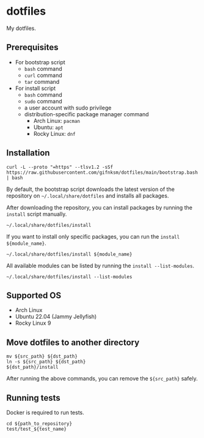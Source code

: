# dotfiles

My dotfiles.

## Prerequisites

* For bootstrap script
  * `bash` command
  * `curl` command
  * `tar` command
* For install script
  * `bash` command
  * `sudo` command
  * a user account with sudo privilege
  * distribution-specific package manager command
    * Arch Linux: `pacman`
    * Ubuntu: `apt`
    * Rocky Linux: `dnf`

## Installation

```console
curl -L --proto "=https" --tlsv1.2 -sSf https://raw.githubusercontent.com/gifnksm/dotfiles/main/bootstrap.bash | bash
```

By default, the bootstrap script downloads the latest version of the repository on `~/.local/share/dotfiles` and installs all packages.

After downloading the repository, you can install packages by running the `install` script manually.

```console
~/.local/share/dotfiles/install
```

If you want to install only specific packages, you can run the `install ${module_name}`.

```console
~/.local/share/dotfiles/install ${module_name}
```

All available modules can be listed by running the `install --list-modules`.

```console
~/.local/share/dotfiles/install --list-modules
```

## Supported OS

* Arch Linux
* Ubuntu 22.04 (Jammy Jellyfish)
* Rocky Linux 9

## Move dotfiles to another directory

```console
mv ${src_path} ${dst_path}
ln -s ${src_path} ${dst_path}
${dst_path}/install
```

After running the above commands, you can remove the `${src_path}` safely.

## Running tests

Docker is required to run tests.

```console
cd ${path_to_repository}
test/test_${test_name}
```
